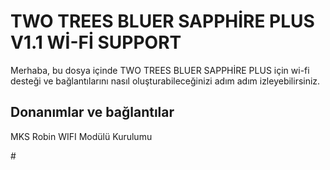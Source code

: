 <h1> TWO TREES BLUER SAPPHİRE PLUS V1.1 Wİ-Fİ SUPPORT </h1>
<p>Merhaba, bu dosya içinde TWO TREES BLUER SAPPHİRE PLUS için wi-fi desteği ve bağlantılarını nasıl oluşturabileceğinizi adım adım izleyebilirsiniz.</p>
<h2>Donanımlar ve bağlantılar</h2>
<p>MKS Robin WIFI Modülü Kurulumu</p>
#
<img src="https://www.ileri3d.com/Images/Urun/24102021142358.jpeg" alt="">
